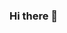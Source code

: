### Hi there 👋

<!--
**dganko/dganko** is a ✨ _special_ ✨ repository because its `README.md` (this file) appears on your GitHub profile.

David Ganko / 150462174

SPR500 Section A
